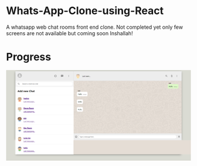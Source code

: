 # Whats-App-Clone-using-React

A whatsapp web chat rooms front end clone. Not completed yet only few screens are not available but coming soon Inshallah!

# Progress
![](https://github.com/Naeem-SahiL/Whats-App-Clone-using-React/blob/main/screencapture-localhost-3000-2022-02-26-02_31_29.png)
